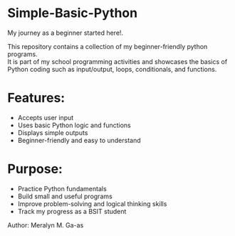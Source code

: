 # Simple-Basic-Python
My journey as a beginner started here!. 

This repository contains a collection of my beginner-friendly python programs.  
It is part of my school programming activities and showcases the basics of Python coding such as input/output, loops, conditionals, and functions.

# Features:
- Accepts user input  
- Uses basic Python logic and functions  
- Displays simple outputs  
- Beginner-friendly and easy to understand  

# Purpose:
- Practice Python fundamentals  
- Build small and useful programs  
- Improve problem-solving and logical thinking skills  
- Track my progress as a BSIT student 

Author:
Meralyn M. Ga-as
